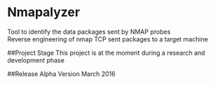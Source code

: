 # Nmapalyzer

Tool to identify the data packages sent by NMAP probes</br>
Reverse engineering of nmap TCP sent packages to a target machine

##Project Stage
This project is at the moment during a research and development phase</br>

##Release Alpha Version 
March 2016

